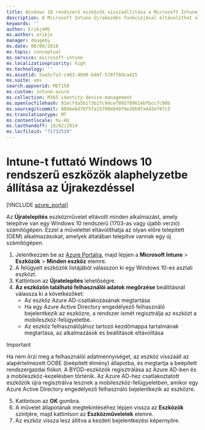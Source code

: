 ```yaml
---
title: Windows 10 rendszerű eszközök visszaállítása a Microsoft Intune-nal – Azure | Microsoft Docs
description: A Microsoft Intune Újrakezdés funkciójával eltávolíthat alkalmazásokat Windows 10 rendszerű számítógépekről.
keywords: ''
author: ErikjeMS
ms.author: erikje
manager: dougeby
ms.date: 08/09/2018
ms.topic: conceptual
ms.service: microsoft-intune
ms.localizationpriority: high
ms.technology: ''
ms.assetid: 5aa5cfa3-c483-4099-b40f-578ff8dca425
ms.suite: ems
search.appverid: MET150
ms.custom: intune-azure
ms.collection: M365-identity-device-management
ms.openlocfilehash: 01ecfda5b173b2fc9dcef893789614bfbcc7c90b
ms.sourcegitcommit: 88b6e6d70f5fa15708e640f6e20b97a442ef07c5
ms.translationtype: MT
ms.contentlocale: hu-HU
ms.lasthandoff: 10/02/2019
ms.locfileid: "71732519"
---
```

# <a name="use-fresh-start-to-reset-windows-10-devices-with-intune"></a>Intune-t futtató Windows 10 rendszerű eszközök alaphelyzetbe állítása az Újrakezdéssel


[!INCLUDE [azure_portal](../includes/azure_portal.md)]

Az **Újratelepítés** eszközművelet eltávolít minden alkalmazást, amely telepítve van egy Windows 10 rendszerű (1703-as vagy újabb verzió) számítógépen. Ezzel a művelettel eltávolíthatja az olyan előre telepített (OEM) alkalmazásokat, amelyek általában telepítve vannak egy új számítógépen. 

1. Jelentkezzen be az [Azure Portalra](https://portal.azure.com), majd lépjen a **Microsoft Intune** > **Eszközök** > **Minden eszköz** elemre.
2. A felügyelt eszközök listájából válasszon ki egy Windows 10-es asztali eszközt.
3. Kattintson az **Újratelepítés** lehetőségre. 
4. **Az eszközön található felhasználói adatok megőrzése** beállításnál válassza ki a következőket:
   * Az eszköz Azure AD-csatlakozásának megtartása
   * Ha egy Azure Active Directory engedélyező felhasználó bejelentkezik az eszközre, a rendszer ismét regisztrálja az eszközt a mobileszköz-felügyeletbe.
   * Az eszköz felhasználójához tartozó kezdőmappa tartalmának megtartása, az alkalmazások és beállítások eltávolítása

  > [!IMPORTANT]
 > Ha nem őrzi meg a felhasználói adatmennyiséget, az eszköz visszaáll az alapértelmezett OOBE (beépített élmény) állapotba, és megtartja a beépített rendszergazdai fiókot.
 > A BYOD-eszközök regisztrálása az Azure AD-ben és a mobileszköz-kezelésben történik.
 > Az Azure AD-hez csatlakoztatott eszközök újra regisztrálva lesznek a mobileszköz-felügyeletben, amikor egy Azure Active Directory engedélyező felhasználó bejelentkezik az eszközre.
 
5. Kattintson az **OK** gombra.   
6. A művelet állapotának megtekintéséhez lépjen vissza az **Eszközök** szintjére, majd kattintson az **Eszközműveletek** elemre.  
7. Az eszköz vissza lesz állítva a kezdeti bejelentkezési képernyőre.
